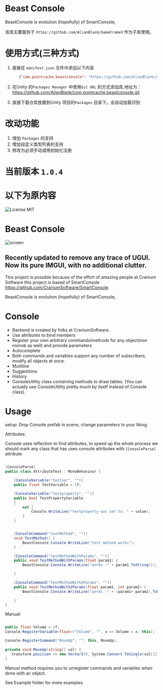 # Beast Console

BeastConsole is evolution (hopefully) of SmartConsole,

该库主要服务于 `https://github.com/AlianBlank/GameFrameX` 作为子库使用。


# 使用方式(三种方式)
1. 直接在 `manifest.json` 文件中添加以下内容
   ```json
      {"com.pointcache.beastconsole": "https://github.com/AlianBlank/com.pointcache.beastconsole.git"}
    ```
2. 在Unity 的`Packages Manager` 中使用`Git URL` 的方式添加库,地址为：https://github.com/AlianBlank/com.pointcache.beastconsole.git

3. 直接下载仓库放置到Unity 项目的`Packages` 目录下。会自动加载识别

# 改动功能

1. 增加 `Packages` 的支持
2. 增加自定义类型列表的支持
3. 修改为必须手动调用初始化注册

# 当前版本 `1.0.4`


# 以下为原内容

![License MIT](https://img.shields.io/badge/license-MIT-green.svg)

# Beast Console

![screen](https://i.imgur.com/HwZk4ZJ.jpg)


## Recently updated to remove any trace of UGUI. Now its pure IMGUI, with no additional clutter.

This project is possible because of the effort of amazing people at Cranium Software
this project is based of SmartConsole https://github.com/CraniumSoftware/SmartConsole

BeastConsole is evolution (hopefully) of SmartConsole,


# Console
* Backend is created by folks at CraniumSoftware.
* Use attributes to bind members 
* Register your own arbitrary commands/methods for any object(non monob as well) and provide parameters
* Autocomplete
* Both commands and variables support any number of subscribers, modify all objects at once.
* Multiline
* Suggestions
* History
* ConsoleUtility class containing methods to draw tables. (You can actually use ConsoleUtility pretty much by itself instead of Console class).

# Usage

setup:
	Drop Console prefab in scene, change parameters to your liking.
 
Attributes:

Console uses reflection to find attributes, to speed up the whole process we should mark any class that has uses console 
attributes with `[ConsoleParse]` attribute.

```csharp

[ConsoleParse]
public class AttributeTest : MonoBehaviour {

    [ConsoleVariable("testvar", "")]
    public float TestVariable = 5f;

    [ConsoleVariable("testproperty", "")]
    public bool TestPropertyVariable
    {
        set {
            Console.WriteLine("testproperty was set to: " + value);
        }
    }


    [ConsoleCommand("testMethod", "")]
	void TestMethod() {
        BeastConsole.Console.WriteLine("test method works");
    }

    [ConsoleCommand("testMethodWithParams", "")]
    public void TestMethodWithParams(float param1) {
        BeastConsole.Console.WriteLine("works :" + param1.ToString());

    }

    [ConsoleCommand("testMethodWith2Params", "")]
    public void TestMethodWith2Params(float param1, int param2) {
        BeastConsole.Console.WriteLine("works :" + (param1+ param2).ToString());

    }
}


```

Manual:

```csharp

public float Volume = 1f;
Console.RegisterVariable<float>("Volume", "", x => Volume = x, this);

Console.RegisterCommand("MoveUp", "", this, MoveUp);
   
private void MoveUp(string[] val) {
   transform.position += new Vector3(0, System.Convert.ToSingle(val[1]) , 0);
}

```
Manual method requires you to unregister commands and variables when done with an object.

See Example folder for more examples.

